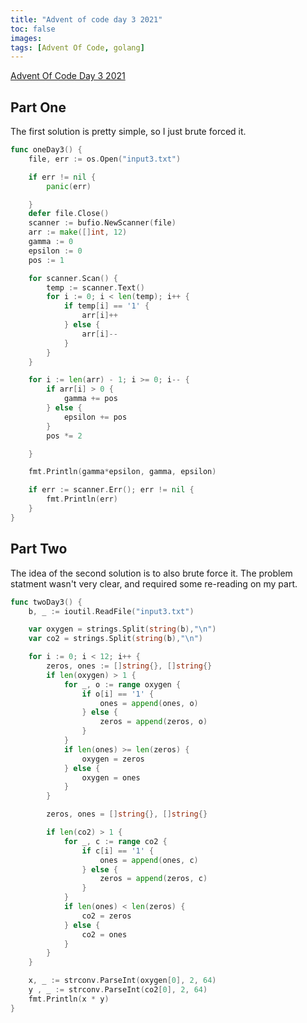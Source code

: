 ```yaml
---
title: "Advent of code day 3 2021"
toc: false
images:
tags: [Advent Of Code, golang]
---
```


[Advent Of Code Day 3 2021](https://adventofcode.com/2021/day/3)

## Part One

The first solution is pretty simple, so I just brute forced it.

``` go
func oneDay3() {
	file, err := os.Open("input3.txt")

	if err != nil {
		panic(err)

	}
	defer file.Close()
	scanner := bufio.NewScanner(file)
	arr := make([]int, 12)
	gamma := 0
	epsilon := 0
	pos := 1

	for scanner.Scan() {
		temp := scanner.Text()
		for i := 0; i < len(temp); i++ {
			if temp[i] == '1' {
				arr[i]++
			} else {
				arr[i]--
			}
		}
	}

	for i := len(arr) - 1; i >= 0; i-- {
		if arr[i] > 0 {
			gamma += pos
		} else {
			epsilon += pos
		}
		pos *= 2

	}

	fmt.Println(gamma*epsilon, gamma, epsilon)

	if err := scanner.Err(); err != nil {
		fmt.Println(err)
	}
}

```

## Part Two

The idea of the second solution is to also brute force it. The problem statment wasn't very clear, and required some re-reading on my part.

``` go
func twoDay3() {
	b, _ := ioutil.ReadFile("input3.txt")

	var oxygen = strings.Split(string(b),"\n")
	var co2 = strings.Split(string(b),"\n")

	for i := 0; i < 12; i++ {
		zeros, ones := []string{}, []string{}
		if len(oxygen) > 1 {
			for _, o := range oxygen {
				if o[i] == '1' {
					ones = append(ones, o)
				} else {
					zeros = append(zeros, o)
				}
			}
			if len(ones) >= len(zeros) {
				oxygen = zeros
			} else {
				oxygen = ones
			}
		}

		zeros, ones = []string{}, []string{}

		if len(co2) > 1 {
			for _, c := range co2 {
				if c[i] == '1' {
					ones = append(ones, c)
				} else {
					zeros = append(zeros, c)
				}
			}
			if len(ones) < len(zeros) {
				co2 = zeros
			} else {
				co2 = ones
			}
		}
	}

	x, _ := strconv.ParseInt(oxygen[0], 2, 64)
	y , _ := strconv.ParseInt(co2[0], 2, 64)
	fmt.Println(x * y)
}
```